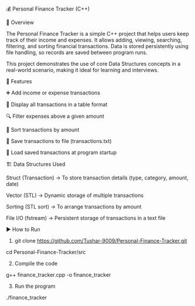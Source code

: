 💰 Personal Finance Tracker (C++)

📌 Overview

The Personal Finance Tracker is a simple C++ project that helps users keep track of their income and expenses.
It allows adding, viewing, searching, filtering, and sorting financial transactions.
Data is stored persistently using file handling, so records are saved between program runs.

This project demonstrates the use of core Data Structures concepts in a real-world scenario, making it ideal for learning and interviews.

🚀 Features

➕ Add income or expense transactions

📄 Display all transactions in a table format

🔍 Filter expenses above a given amount

🔀 Sort transactions by amount

💾 Save transactions to file (transactions.txt)

📂 Load saved transactions at program startup

🏗 Data Structures Used

Struct (Transaction) → To store transaction details (type, category, amount, date)

Vector (STL) → Dynamic storage of multiple transactions

Sorting (STL sort) → To arrange transactions by amount

File I/O (fstream) → Persistent storage of transactions in a text file

▶ How to Run

1) git clone https://github.com/Tushar-9009/Personal-Finance-Tracker.git

cd Personal-Finance-Tracker/src

2) Compile the code

g++ finance_tracker.cpp -o finance_tracker

3) Run the program

 ./finance_tracker
